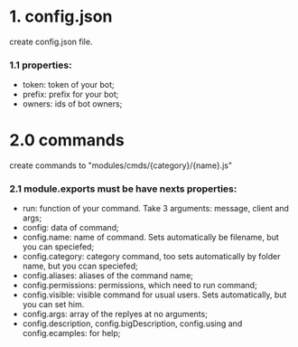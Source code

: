 # 1. config.json
create config.json file.
### 1.1 properties: 
- token: token of your bot;
- prefix: prefix for your bot;
- owners: ids of bot owners;

# 2.0 commands
create commands to "modules/cmds/{category}/{name}.js"
### 2.1 module.exports must be have nexts properties:
- run: function of your command. Take 3 arguments: message, client and args;
- config: data of command;
- config.name: name of command. Sets automatically be filename, but you can speciefed;
- config.category: category command, too sets automatically by folder name, but you ccan speciefed;
- config.aliases: aliases of the command name;
- config.permissions: permissions, which need to run command;
- config.visible: visible command for usual users. Sets automatically, but you can set him.
- config.args: array of the replyes at no arguments;
- config.description, config.bigDescription, config.using and config.ecamples: for help;